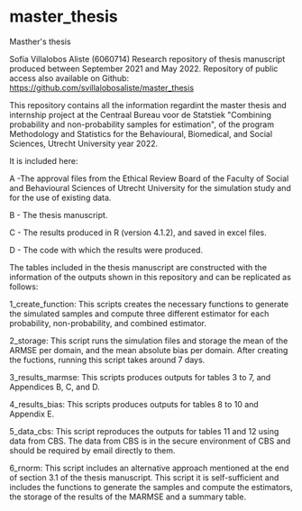# master_thesis
Masther's thesis 

Sofía Villalobos Aliste (6060714)
Research repository of thesis manuscript produced between September 2021 and May 2022.
Repository of public access also available on Github:
https://github.com/svillalobosaliste/master_thesis

This repository contains all the information regardint the master thesis and internship 
project at the Centraal Bureau voor de Statstiek "Combining probability and non-probability 
samples for estimation", of the program Methodology and Statistics for the Behavioural, 
Biomedical, and Social Sciences, Utrecht University year 2022.

It is included here:

A -The approval files from the Ethical Review Board of the Faculty of Social and Behavioural 
Sciences of Utrecht University for the simulation study and for the use of existing data.

B - The thesis manuscript.

C - The results produced in R (version 4.1.2), and saved in excel files.

D - The code with which the results were produced.

The tables included in the thesis manuscript are constructed with the information of the outputs
shown in this repository and can be replicated as follows:

1_create_function: This scripts creates the necessary functions to generate the
simulated samples and compute three different estimator for each 
probability, non-probability, and combined estimator.

2_storage: This script runs the simulation files and storage the mean of the ARMSE per domain,
and the mean absolute bias per domain. After creating the fuctions, running this script takes 
around 7 days.

3_results_marmse: This scripts produces outputs for tables 3 to 7, and Appendices
B, C, and D.

4_results_bias: This scripts produces outputs for tables 8 to 10 and Appendix E.

5_data_cbs: This script reproduces the outputs for tables 11 and 12 using data from
CBS. The data from CBS is in the secure environment of CBS and should be required by
email directly to them.

6_rnorm: This script includes an alternative approach mentioned at the end of section 3.1
of the thesis manuscript. This script it is self-sufficient and includes  the functions to 
generate the samples and compute the estimators, the storage of the results of the MARMSE
and a summary table.
